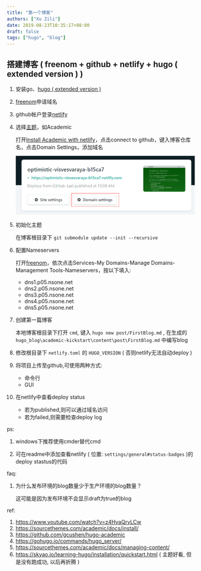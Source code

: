 ```yaml
---
title: "第一个博客"
authors: ["Xu Zili"]
date: 2019-08-23T10:35:17+08:00
draft: false
tags: ["hugo", "blog"]
---
```


## 搭建博客 ( freenom + github + netlify + hugo ( extended version ) )

1. 安装go、[hugo ( extended version )](https://gohugo.io/getting-started/installing)

2. [freenom](http://freenom.com)申请域名

3. github帐户登录[netlify](https://www.netlify.com/)

4. 选择[主题](https://themes.gohugo.io/)，如Academic

    打开[Install Academic with netlify](https://sourcethemes.com/academic/docs/install/#install-with-web-browser)，点击connect to github，键入博客仓库名，点击Domain Settings，添加域名

    ![1566526203969](第一个博客.assets/1566526203969.png)

5. 初始化主题

    在博客根目录下 `git submodule update --init --recursive`

6. 配置Nameservers

    打开[freenom](http://freenom.com)，依次点击Services-My Domains-Manage Domains-Management Tools-Nameservers，按以下填入:

    - dns1.p05.nsone.net
    - dns2.p05.nsone.net
    - dns3.p05.nsone.net
    - dns4.p05.nsone.net
    - dns5.p05.nsone.net

7. 创建第一篇博客

    本地博客根目录下打开 `cmd`, 键入 `hugo new post/FirstBlog.md` , 在生成的 `hugo_blog\academic-kickstart\content\post\FirstBlog.md` 中编写blog

8. 修改根目录下 `netlify.toml` 的 `HUGO_VERSION` ( 否则netlify无法自动deploy )

9. 将项目上传至github,可使用两种方式:

    - 命令行
    - GUI

10. 在netlify中查看deploy status

    - 若为published,则可以通过域名访问
    - 若为failed,则需要检查deploy log

ps:

1. windows下推荐使用cmder替代cmd

2. 可在readme中添加查看netlify ( 位置: `settings/general#status-badges` )的deploy stastus的代码

faq:

1. 为什么发布环境的blog数量少于生产环境的blog数量？

   这可能是因为发布环境不会显示draft为true的blog

ref:

1. https://www.youtube.com/watch?v=z4HyaQryLCw
2. https://sourcethemes.com/academic/docs/install/
3. https://github.com/gcushen/hugo-academic
4. https://gohugo.io/commands/hugo_server/
5. https://sourcethemes.com/academic/docs/managing-content/
6. https://skyao.io/learning-hugo/installation/quickstart.html ( 主题好看, 但是没有跑成功, 以后再折腾 )

